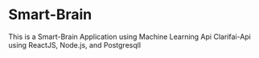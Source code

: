 # Smart-Brain
This is a Smart-Brain Application using Machine Learning Api Clarifai-Api using ReactJS, Node.js, and  Postgresqll
